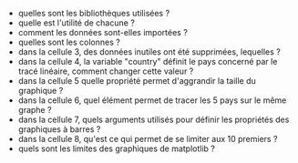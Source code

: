 - quelles sont les bibliothèques utilisées ?
- quelle est l'utilité de chacune ?
- comment les données sont-elles importées ?
- quelles sont les colonnes ?
- dans la cellule 3, des données inutiles ont été supprimées, lequelles ?
- dans la cellule 4, la variable "country" définit le pays concerné par le tracé linéaire, comment changer cette valeur ?
- dans la cellule 5 quelle propriété permet d'aggrandir la taille du graphique ?
- dans la cellule 6, quel élément permet de tracer les 5 pays sur le même graphe ? 
- dans la cellule 7, quels arguments utilisés pour définir les propriétés des graphiques à barres ?
- dans la cellule 8, qu'est ce qui permet de se limiter aux 10 premiers ?
- quels sont les limites des graphiques de matplotlib ?
